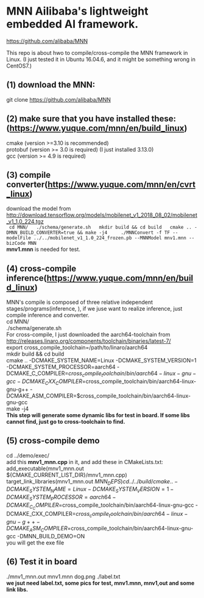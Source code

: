 # MNN Ailibaba's lightweight embedded AI framework.
https://github.com/alibaba/MNN

This repo is about hwo to compile/cross-compile the MNN framework in Linux. (I just tested it in Ubuntu 16.04.6, and it might be something wrong in CentOS7.)

## (1) download the MNN: 
git clone https://github.com/alibaba/MNN
## (2) make sure that you have installed these:(https://www.yuque.com/mnn/en/build_linux)
cmake (version >=3.10 is recommended)  
protobuf (version >= 3.0 is required) (I just installed 3.13.0)  
gcc (version >= 4.9 is required)
## (3) compile converter(https://www.yuque.com/mnn/en/cvrt_linux)  
download the model from http://download.tensorflow.org/models/mobilenet_v1_2018_08_02/mobilenet_v1_1.0_224.tgz  
` 
cd MNN/  
./schema/generate.sh  
mkdir build && cd build  
cmake .. -DMNN_BUILD_CONVERTER=true && make -j4    
./MNNConvert -f TF --modelFile ../../mobilenet_v1_1.0_224_frozen.pb --MNNModel mnv1.mnn --bizCode MNN  
`  
__mnv1.mnn__ is needed for test.  
## (4) cross-compile inference(https://www.yuque.com/mnn/en/build_linux)
MNN's compile is composed of three relative independent stages/programs(inference, ), if we juse want to realize inference, just compile inference and converter.  
cd MNN/  
./schema/generate.sh  
For cross-compile, I just downloaded the aarch64-toolchain from http://releases.linaro.org/components/toolchain/binaries/latest-7/  
export cross_compile_toolchain=/path/to/linaro/aarch64  
mkdir build && cd build  
cmake .. -DCMAKE_SYSTEM_NAME=Linux -DCMAKE_SYSTEM_VERSION=1 -DCMAKE_SYSTEM_PROCESSOR=aarch64 -DCMAKE_C_COMPILER=$cross_compile_toolchain/bin/aarch64-linux-gnu-gcc -DCMAKE_CXX_COMPILER=$cross_compile_toolchain/bin/aarch64-linux-gnu-g++ -DCMAKE_ASM_COMPILER=$cross_compile_toolchain/bin/aarch64-linux-gnu-gcc  
make -j4  
__This step will generate some dynamic libs for test in board. If some libs cannot find, just go to cross-toolchain to find.__
## (5) cross-compile demo
cd ../demo/exec/  
add this __mnv1_mnn.cpp__ in it, and add these in CMakeLists.txt:  
add_executable(mnv1_mnn.out ${CMAKE_CURRENT_LIST_DIR}/mnv1_mnn.cpp)  
target_link_libraries(mnv1_mnn.out ${MNN_DEPS})  
cd ../../build/  
cmake .. -DCMAKE_SYSTEM_NAME=Linux -DCMAKE_SYSTEM_VERSION=1 -DCMAKE_SYSTEM_PROCESSOR=aarch64 -DCMAKE_C_COMPILER=$cross_compile_toolchain/bin/aarch64-linux-gnu-gcc -DCMAKE_CXX_COMPILER=$cross_compile_toolchain/bin/aarch64-linux-gnu-g++ -DCMAKE_ASM_COMPILER=$cross_compile_toolchain/bin/aarch64-linux-gnu-gcc -DMNN_BUILD_DEMO=ON  
you will get the exe file  
## (6) Test it in board
./mnv1_mnn.out mnv1.mnn dog.png ./label.txt  
__we jsut need label.txt, some pics for test, mnv1.mnn, mnv1,out and some link libs.__




